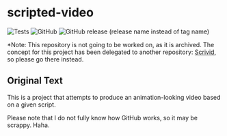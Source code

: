 # scripted-video
![Tests](https://github.com/TNTMaster370/scripted-video/actions/workflows/tests.yml/badge.svg)
![GitHub](https://img.shields.io/github/license/TNTMaster370/scripted-video)
![GitHub release (release name instead of tag name)](https://img.shields.io/github/v/release/TNTMaster370/scripted-video)

*Note: This repository is not going to be worked on, as it is archived. The concept for this project has been delegated to another repository: [Scrivid](https://github.com/TNTMaster370/scrivid), so please go there instead.

## Original Text
This is a project that attempts to produce an animation-looking video based on a given script.

Please note that I do not fully know how GitHub works, so it may be scrappy. Haha.
